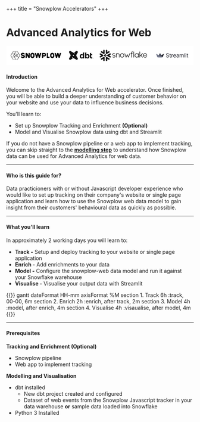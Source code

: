 +++
title = "Snowplow Accelerators"
+++

# Advanced Analytics for Web

!['logo-banner'](../images/logo_banner.png)

#### Introduction

Welcome to the Advanced Analytics for Web accelerator. Once finished, you will be able to build a deeper understanding of customer behavior on your website and use your data to influence business decisions.

You'll learn to:

* Set up Snowplow Tracking and Enrichment **(Optional)**
* Model and Visualise Snowplow data using dbt and Streamlit

If you do not have a Snowplow pipeline or a web app to implement tracking, you can skip straight to the [**modelling step**](modelling/index.html) to understand how Snowplow data can be used for Advanced Analytics for web data.


***

#### Who is this guide for?
Data practicioners with or without Javascript developer experience who would like to set up tracking on their company's website or single page application and learn how to use the Snowplow web data model to gain insight from their customers' behavioural data as quickly as possible.

***

#### What you'll learn
In approximately 2 working days you will learn to: 

- **Track -** Setup and deploy tracking to your website or single page application
- **Enrich -** Add enrichments to your data
- **Model -** Configure the snowplow-web data model and run it against your Snowflake warehouse
- **Visualise -** Visualise your output data with Streamlit 

{{<mermaid>}}
gantt
        dateFormat  HH-mm
        axisFormat %M
        section 1. Track
        6h          :track, 00-00, 6m
        section 2. Enrich
        2h          :enrich, after track, 2m
        section 3. Model
        4h          :model, after enrich, 4m
        section 4. Visualise
        4h          :visaualise, after model, 4m
{{</mermaid >}}

***

#### Prerequisites

**Tracking and Enrichment (Optional)**
- Snowplow pipeline
- Web app to implement tracking

**Modelling and Visualisation**
- dbt installed
  - New dbt project created and configured
  - Dataset of web events from the Snowplow Javascript tracker in your data warehouse **or** sample data loaded into Snowflake
- Python 3 Installed

<!-- (Snowflake will be used for illustration but the package also supports BigQuery, Databricks, Postgres and Redshift) -->

